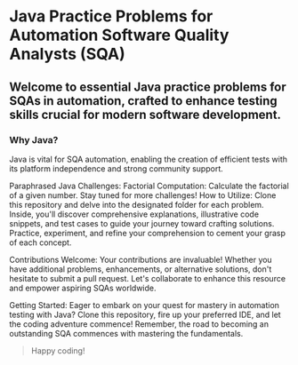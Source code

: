 # Java Practice Problems for Automation Software Quality Analysts (SQA)

## Welcome to essential Java practice problems for SQAs in automation, crafted to enhance testing skills crucial for modern software development.
 
### Why Java?
Java is vital for SQA automation, enabling the creation of efficient tests with its platform independence and strong community support.

Paraphrased Java Challenges:
Factorial Computation: Calculate the factorial of a given number.
Stay tuned for more challenges!
How to Utilize:
Clone this repository and delve into the designated folder for each problem. Inside, you'll discover comprehensive explanations, illustrative code snippets, and test cases to guide your journey toward crafting solutions. Practice, experiment, and refine your comprehension to cement your grasp of each concept.

Contributions Welcome:
Your contributions are invaluable! Whether you have additional problems, enhancements, or alternative solutions, don't hesitate to submit a pull request. Let's collaborate to enhance this resource and empower aspiring SQAs worldwide.

Getting Started:
Eager to embark on your quest for mastery in automation testing with Java? Clone this repository, fire up your preferred IDE, and let the coding adventure commence! Remember, the road to becoming an outstanding SQA commences with mastering the fundamentals.

>Happy coding!
